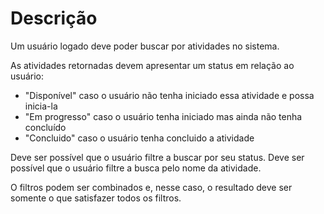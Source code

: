 
# Descrição

Um usuário logado deve poder buscar por atividades no sistema.

As atividades retornadas devem apresentar um status em relação ao usuário:
- "Disponível" caso o usuário não tenha iniciado essa atividade e possa inicia-la
- "Em progresso" caso o usuário tenha iniciado mas ainda não tenha concluído
- "Concluido" caso o usuário tenha concluido a atividade

Deve ser possível que o usuário filtre a buscar por seu status.
Deve ser possível que o usuário filtre a busca pelo nome da atividade.

O filtros podem ser combinados e, nesse caso, o resultado deve ser somente o que satisfazer todos os filtros.